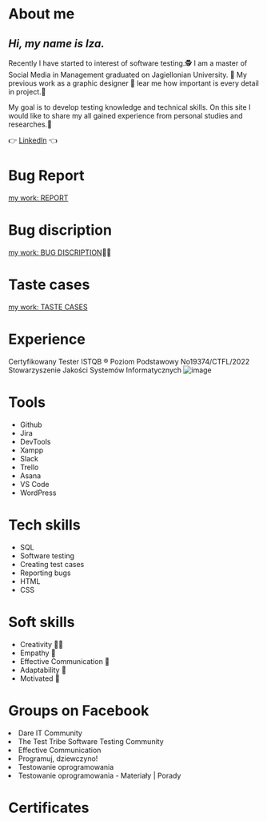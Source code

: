 # About me
## *Hi, my name is Iza.*  
Recently I have started to interest of software testing.🕵️‍
I am a master of Social Media in Management graduated on Jagiellonian University. 📖 
My previous work as a graphic designer 🎨 lear me how important is every detail in project.🔎

My goal is to develop testing knowledge and technical skills. 
On this site I would like to share my all gained experience from personal studies and researches.💪

👉 [LinkedIn](https://www.linkedin.com/in/izabelagorz/) 👈

# Bug Report <br>

 [my work: REPORT](https://docs.google.com/document/d/1hk10oz3M5G8V2kedF53JsuEHQGy_1ZaIR7jWWBwVqRk/edit?usp=sharing) 
 

# Bug discription <br>

[my work: BUG DISCRIPTION](https://docs.google.com/spreadsheets/d/1_b4XZgE24yGXYqKL3lu7vxpsy__a_yBAma0oS6CHfto/edit?usp=sharing)🕵️‍♀️


# Taste cases <br>

[my work: TASTE CASES](https://docs.google.com/spreadsheets/d/13f2iqdep8BKwsPF7rjy1svQQyzAo3J7GURKwKrdvizE/edit?usp=sharing)<br>
 
# Experience
Certyfikowany Tester ISTQB ® Poziom Podstawowy  No19374/CTFL/2022
Stowarzyszenie Jakości Systemów Informatycznych ![image](https://user-images.githubusercontent.com/113973677/208060586-1b68b2f6-c280-48a6-983f-6a81780140ed.png)



# Tools 

 <ul>
 <li>Github</li>
<li>Jira</li>
 <li>DevTools</li>
 <li>Xampp</li>
 <li>Slack</li>
 <li>Trello</li>
 <li>Asana</li>
 <li>VS Code</li>
 <li>WordPress</li>
  </ul>


# Tech skills

 <ul>
 <li>SQL</li>
 <li>Software testing</li>
 <li>Creating test cases</li>
 <li>Reporting bugs</li>
 <li>HTML</li>
 <li>CSS</li>
  </ul>

# Soft skills

<ul>
  <li>Creativity 👩‍🎨</li>
 <li>Empathy 🥰</li>
<li>Effective Communication 🤝</li>
 <li>Adaptability 🧩 </li>
 <li>Motivated 💪</li>
  </ul>

# Groups on Facebook

<li>Dare IT Community</li>
 <li>The Test Tribe Software Testing Community</li>
<li>Effective Communication</li>
 <li>Programuj, dziewczyno!</li>
 <li>Testowanie oprogramowania</li>
 <li>Testowanie oprogramowania - Materiały | Porady</li>
  </ul>

# Certificates
